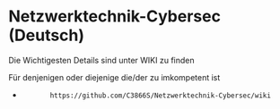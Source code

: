 # Netzwerktechnik-Cybersec (Deutsch)

Die Wichtigesten Details sind unter WIKI zu finden 

Für denjenigen oder diejenige die/der zu imkompetent ist 
-            https://github.com/C3866S/Netzwerktechnik-Cybersec/wiki
     

            
            
            
